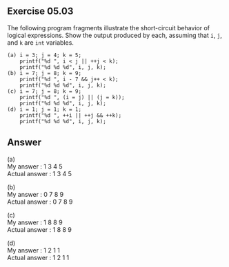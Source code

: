 ## Exercise 05.03
The following program fragments illustrate the short-circuit behavior of logical expressions. Show the output produced by each, assuming that ```i```, ```j```, and ```k``` are ```int``` variables.
```
(a) i = 3; j = 4; k = 5;
    printf("%d ", i < j || ++j < k);
    printf("%d %d %d", i, j, k);
(b) i = 7; j = 8; k = 9;
    printf("%d ", i - 7 && j++ < k);
    printf("%d %d %d", i, j, k);
(c) i = 7; j = 8; k = 9;
    printf("%d ", (i = j) || (j = k));
    printf("%d %d %d", i, j, k);
(d) i = 1; j = 1; k = 1;
    printf("%d ", ++i || ++j && ++k);
    printf("%d %d %d", i, j, k);
```
## Answer
(a)   
My answer : 1 3 4 5   
Actual answer : 1 3 4 5   

(b)   
My answer : 0 7 8 9   
Actual answer : 0 7 8 9   

(c)   
My answer : 1 8 8 9   
Actual answer : 1 8 8 9   

(d)   
My answer : 1 2 1 1   
Actual answer : 1 2 1 1   
